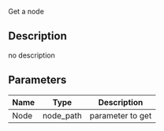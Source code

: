 Get a node



## Description
no description
## Parameters

<table>
<thead>
	<tr>
		<th>Name</th>
		<th>Type</th>
		<th>Description</th>
	</tr>
</thead>
<tr>
	<td>Node</td>
	<td><div class='bg-indigo-800 px-2 py-px text-white rounded-sm'>node_path</div></td>
	<td>parameter to get</td>
</tr>
</table>